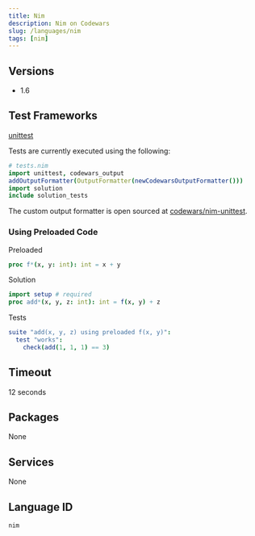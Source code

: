 ```yaml
---
title: Nim
description: Nim on Codewars
slug: /languages/nim
tags: [nim]
---
```



## Versions

- 1.6

## Test Frameworks

[unittest](https://nim-lang.org/docs/unittest.html)

Tests are currently executed using the following:
```nim
# tests.nim
import unittest, codewars_output
addOutputFormatter(OutputFormatter(newCodewarsOutputFormatter()))
import solution
include solution_tests
```

The custom output formatter is open sourced at [codewars/nim-unittest](https://github.com/codewars/nim-unittest).

### Using Preloaded Code

Preloaded
```nim
proc f*(x, y: int): int = x + y
```

Solution
```nim
import setup # required
proc add*(x, y, z: int): int = f(x, y) + z
```

Tests
```nim
suite "add(x, y, z) using preloaded f(x, y)":
  test "works":
    check(add(1, 1, 1) == 3)
```

## Timeout
12 seconds
## Packages
None
## Services
None
## Language ID
`nim`
